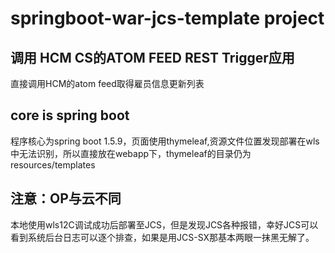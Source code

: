 # springboot-war-jcs-template project
## 调用 HCM CS的ATOM FEED REST Trigger应用
直接调用HCM的atom feed取得雇员信息更新列表
## core is spring boot
程序核心为spring boot 1.5.9，页面使用thymeleaf,资源文件位置发现部署在wls中无法识别，所以直接放在webapp下，thymeleaf的目录仍为resources/templates
## 注意：OP与云不同
本地使用wls12C调试成功后部署至JCS，但是发现JCS各种报错，幸好JCS可以看到系统后台日志可以逐个排查，如果是用JCS-SX那基本两眼一抹黑无解了。
